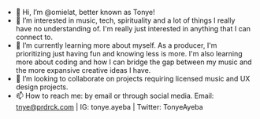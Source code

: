 - 👋 Hi, I’m @omielat, better known as Tonye!
- 👀 I’m interested in music, tech, spirituality and a lot of things I really have no understanding of. I'm really just interested in anything that I can connect to.
- 🌱 I’m currently learning more about myself. As a producer, I'm prioritizing just having fun and knowing less is more. I'm also learning more about coding and how I can bridge the gap between my music and the more expansive creative ideas I have.
- 💞️ I’m looking to collaborate on projects requiring licensed music and UX design projects. 
- 📫 How to reach me: by email or through social media. Email: tnye@prdrck.com | IG: tonye.ayeba | Twitter: TonyeAyeba

<!---
omielat/omielat is a ✨ special ✨ repository because its `README.md` (this file) appears on your GitHub profile.
You can click the Preview link to take a look at your changes.
--->

